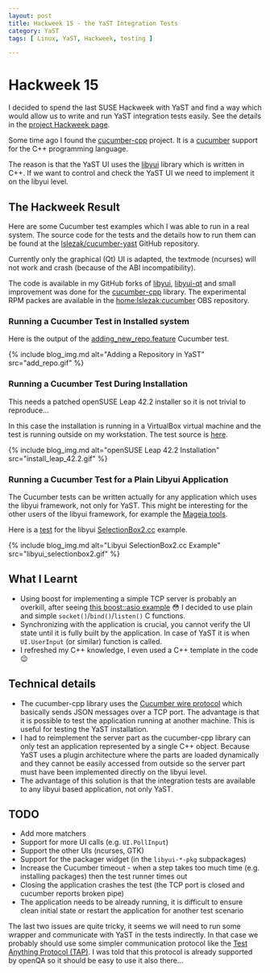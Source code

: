 ```yaml
---
layout: post
title: Hackweek 15 - the YaST Integration Tests
category: YaST
tags: [ Linux, YaST, Hackweek, testing ]

---
```


# Hackweek 15

I decided to spend the last SUSE Hackweek with YaST and find a way which
would allow us to write and run YaST integration tests easily. See the
details in the [project Hackweek page](
https://hackweek.suse.com/projects/yast-integration-tests-using-cucumber).

Some time ago I found the [cucumber-cpp](
https://github.com/cucumber/cucumber-cpp) project. It is a [cucumber](
https://github.com/cucumber/cucumber) support for the C++ programming language.

The reason is that the YaST UI uses the
[libyui](https://github.com/libyui/libyui) library which is written in C++.
If we want to control and check the YaST UI we need to implement it on the
libyui level.

## The Hackweek Result

Here are some Cucumber test examples which I was able to run in a real system.
The source code for the tests and the details how to run them can be found at
the [lslezak/cucumber-yast](https://github.com/lslezak/cucumber-yast) GitHub
repository.

Currently only the graphical (Qt) UI is adapted, the textmode (ncurses) will
not work and crash (because of the ABI incompatibility).

The code is available in my GitHub forks of [libyui](
https://github.com/libyui/libyui/compare/master...lslezak:cucumber?expand=1),
[libyui-qt](https://github.com/libyui/libyui-qt/compare/master...lslezak:cucumber?expand=1)
and small improvement was done for the [cucumber-cpp](
https://github.com/cucumber/cucumber-cpp/compare/master...lslezak:improvements?expand=1)
library. The experimental RPM packes are available in the [home:lslezak:cucumber](
https://build.opensuse.org/project/monitor/home:lslezak:cucumber) OBS repository.

### Running a Cucumber Test in Installed system

Here is the output of the [adding_new_repo.feature](
https://github.com/lslezak/cucumber-yast/blob/master/features/adding_new_repo.feature)
Cucumber test.

{% include blog_img.md alt="Adding a Repository in YaST" src="add_repo.gif" %}

### Running a Cucumber Test During Installation

This needs a patched openSUSE Leap 42.2 installer so it is not trivial to reproduce...

In this case the installation is running in a VirtualBox virtual machine
and the test is running outside on my workstation. The test source is [here](
https://github.com/lslezak/cucumber-yast/blob/master/features/installation.feature).

{% include blog_img.md alt="openSUSE Leap 42.2 Installation" src="install_leap_42.2.gif" %}

### Running a Cucumber Test for a Plain Libyui Application

The Cucumber tests can be written actually for any application which uses the
libyui framework, not only for YaST. This might be interesting for the other users
of the libyui framework, for example the [Mageia tools](
https://wiki.mageia.org/en/Feature:UiAbstraction4mcc).

Here is a [test](https://github.com/lslezak/cucumber-yast/blob/master/features/libyui_selectionbox2.feature)
for the libyui [SelectionBox2.cc](
https://github.com/libyui/libyui/blob/master/examples/SelectionBox2.cc) example.


{% include blog_img.md alt="Libyui SelectionBox2.cc Example" src="libyui_selectionbox2.gif" %}


## What I Learnt

- Using boost for implementing a simple TCP server is probably an overkill,
  after seeing [this boost::asio example](
  http://www.boost.org/doc/libs/1_63_0/doc/html/boost_asio/tutorial.html#boost_asio.tutorial.tutdaytime3)
  :flushed: I decided to use plain and simple `socket()`/`bind()`/`listen()` C functions.
- Synchronizing with the application is crucial, you cannot verify the UI
  state until it is fully built by the application. In case of YaST it
  is when `UI.UserInput` (or similar) function is called.
- I refreshed my C++ knowledge, I even used a C++ template in the code :wink:

## Technical details

- The cucumber-cpp library uses the [Cucumber wire protocol](
https://github.com/cucumber/cucumber/wiki/Wire-Protocol) which basically sends
JSON messages over a TCP port. The advantage is that it is possible to
test the application running at another machine. This is useful for testing
the YaST installation.
- I had to reimplement the server part as the cucumber-cpp library can only test
an application represented by a single C++ object. Because YaST uses a plugin
architecture where the parts are loaded dynamically and they cannot be easily
accessed from outside so the server part must have been implemented directly on
the libyui level.
- The advantage of this solution is that the integration tests are available
to any libyui based application, not only YaST.


## TODO

- Add more matchers
- Support for more UI calls (e.g. `UI.PollInput`)
- Support the other UIs (ncurses, GTK)
- Support for the packager widget (in the `libyui-*-pkg` subpackages)
- Increase the Cucumber timeout - when a step takes too much time (e.g. installing
  packages) then the test runner times out
- Closing the application crashes the test (the TCP port is closed and cucumber
  reports broken pipe)
- The application needs to be already running, it is difficult to ensure
  clean initial state or restart the application for another test scenario

The last two issues are quite tricky, it seems we will need to run some wrapper
and communicate with YaST in the tests indirectly. In that case we probably
should use some simpler communication protocol like the
[Test Anything Protocol (TAP)](https://testanything.org/). I was told that
this protocol is already supported by openQA so it should be easy to use it
also there...
